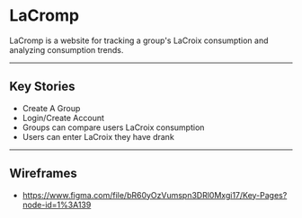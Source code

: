 # LaCromp
LaCromp is a website for tracking a group's LaCroix consumption and analyzing consumption trends.

***
## Key Stories

* Create A Group
* Login/Create Account
* Groups can compare users LaCroix consumption
* Users can enter LaCroix they have drank

***
## Wireframes
* https://www.figma.com/file/bR60yOzVumspn3DRl0Mxgi17/Key-Pages?node-id=1%3A139
